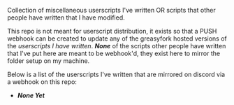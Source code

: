 Collection of miscellaneous userscripts I've written OR scripts that other people have written that I have modified.

This repo is not meant for userscript distribution, it exists so that a PUSH webhook can be created to update any of the greasyfork hosted versions of the *userscripts I have written*. ***None*** of the scripts other people have written that I've put here are meant to be webhook'd, they exist here to mirror the folder setup on my machine.

Below is a list of the userscripts I've written that are mirrored on discord via a webhook on this repo:
- ***None Yet***